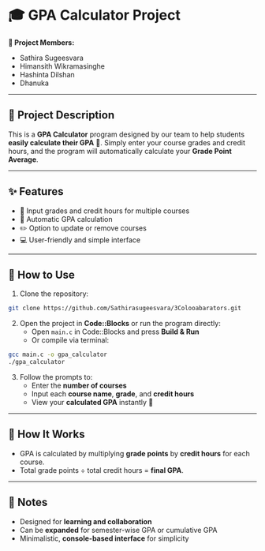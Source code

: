 # 🎓 GPA Calculator Project

**👥 Project Members:**
- Sathira Sugeesvara
- Himansith Wikramasinghe
- Hashinta Dilshan
- Dhanuka

---

## 📖 Project Description
This is a **GPA Calculator** program designed by our team to help students **easily calculate their GPA** 🎯. Simply enter your course grades and credit hours, and the program will automatically calculate your **Grade Point Average**.

---

## ✨ Features
- 📝 Input grades and credit hours for multiple courses
- 🔢 Automatic GPA calculation
- ✏️ Option to update or remove courses
- 💻 User-friendly and simple interface

---

## 🚀 How to Use
1. Clone the repository:
```bash
git clone https://github.com/Sathirasugeesvara/3Colooabarators.git
```
2. Open the project in **Code::Blocks** or run the program directly:
   - Open `main.c` in Code::Blocks and press **Build & Run**
   - Or compile via terminal:
```bash
gcc main.c -o gpa_calculator
./gpa_calculator
```
3. Follow the prompts to:
   - Enter the **number of courses**
   - Input each **course name**, **grade**, and **credit hours**
   - View your **calculated GPA** instantly 🎉

---

## 📝 How It Works
- GPA is calculated by multiplying **grade points** by **credit hours** for each course.
- Total grade points ÷ total credit hours = **final GPA**.

---

## 🎨 Notes
- Designed for **learning and collaboration**
- Can be **expanded** for semester-wise GPA or cumulative GPA
- Minimalistic, **console-based interface** for simplicity

